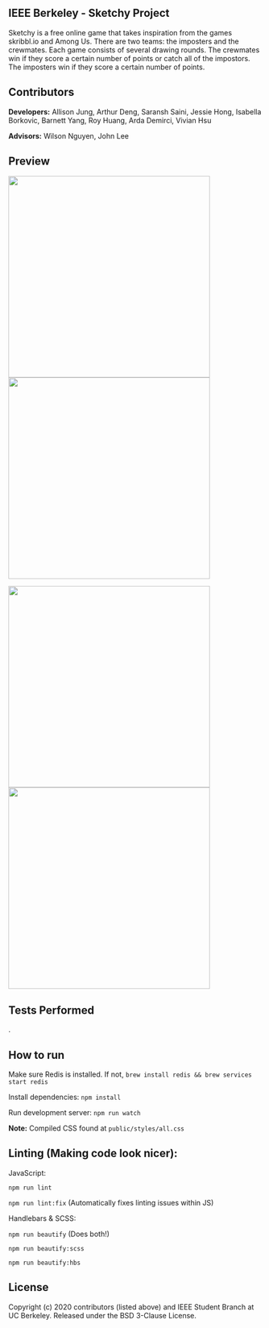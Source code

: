 ## IEEE Berkeley - Sketchy Project
Sketchy is a free online game that takes inspiration from the games skribbl.io and Among Us. There are two teams: the imposters and the crewmates. Each game consists of several drawing rounds. The crewmates win if they score a certain number of points or catch all of the impostors. The imposters win if they score a certain number of points.

## Contributors
**Developers:** Allison Jung, Arthur Deng, Saransh Saini, Jessie Hong, Isabella Borkovic, Barnett Yang, Roy Huang, Arda Demirci, Vivian Hsu

**Advisors:** Wilson Nguyen, John Lee

## Preview

<p float="left">
  <img src="https://github.com/IEEEBerkeley/sketchy/blob/master/public/img/1.png" width="400" />
  <img src="https://github.com/IEEEBerkeley/sketchy/blob/master/public/img/2.png" width="400" /> 
</p>
<p float="left">
  <img src="https://github.com/IEEEBerkeley/sketchy/blob/master/public/img/3.png" width="400" />
  <img src="https://github.com/IEEEBerkeley/sketchy/blob/master/public/img/4.png" width="400" /> 
</p>

## Tests Performed
. 


## How to run

Make sure Redis is installed. If not, `brew install redis && brew services start redis`

Install dependencies: `npm install`

Run development server: `npm run watch`

**Note:** Compiled CSS found at `public/styles/all.css`

## Linting (Making code look nicer):

JavaScript:

`npm run lint`

`npm run lint:fix` (Automatically fixes linting issues within JS)

Handlebars & SCSS:

`npm run beautify` (Does both!)

`npm run beautify:scss`

`npm run beautify:hbs`


## License

Copyright (c) 2020 contributors (listed above) and IEEE Student Branch at UC Berkeley. Released under the BSD 3-Clause License.
